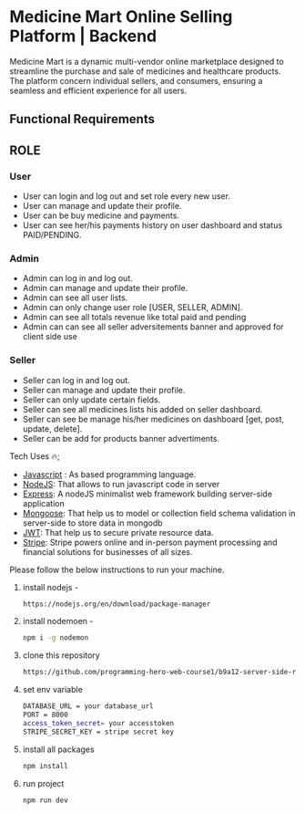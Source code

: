 # Medicine Mart Online Selling Platform | Backend

Medicine Mart is a dynamic multi-vendor online marketplace designed to streamline the purchase and sale of medicines and healthcare products. The platform concern individual sellers, and consumers, ensuring a seamless and efficient experience for all users.

## Functional Requirements

## ROLE

### User

- User can login and log out and set role every new user.
- User can manage and update their profile.
- User can be buy medicine and payments.
- User can see her/his payments history on user dashboard and status PAID/PENDING.

### Admin

- Admin can log in and log out.
- Admin can manage and update their profile.
- Admin can see all user lists.
- Admin can only change user role [USER, SELLER, ADMIN].
- Admin can see all totals revenue like total paid and pending
- Admin can can see all seller adversitements banner and approved for client side use

### Seller

- Seller can log in and log out.
- Seller can manage and update their profile.
- Seller can only update certain fields.
- Seller can see all medicines lists his added on seller dashboard.
- Seller can see be manage his/her medicines on dashboard [get, post, update, delete].
- Seller can be add for products banner advertiments.

Tech Uses 🔥;

- [Javascript](https://developer.mozilla.org/en-US/docs/Web/JavaScript) : As based programming language.
- [NodeJS](https://nodejs.org/en): That allows to run javascript code in server
- [Express](https://expressjs.com/): A nodeJS minimalist web framework building server-side application
- [Mongoose](https://mongoosejs.com/): That help us to model or collection field schema validation in server-side to store data in mongodb
- [JWT](https://jwt.io/introduction): That help us to secure private resource data.
- [Stripe](https://stripe.com/): Stripe powers online and in-person payment processing and financial solutions for businesses of all sizes.

Please follow the below instructions to run your machine.

1. install nodejs -

   ```sh
   https://nodejs.org/en/download/package-manager
   ```

2. install nodemoen -
   ```sh
   npm i -g nodemon
   ```
3. clone this repository
   ```sh
   https://github.com/programming-hero-web-course1/b9a12-server-side-ramim-ahmed
   ```
4. set env variable
   ```sh
   DATABASE_URL = your database_url
   PORT = 8000
   access_token_secret= your accesstoken
   STRIPE_SECRET_KEY = stripe secret key
   ```
5. install all packages

   ```sh
   npm install
   ```

6. run project
   ```sh
   npm run dev
   ```
